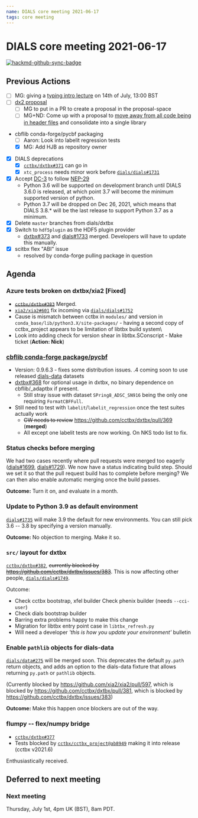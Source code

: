 ```yaml
---
name: DIALS core meeting 2021-06-17
tags: core meeting
---
```


# DIALS core meeting 2021-06-17

[![hackmd-github-sync-badge](https://hackmd.io/cVC3lGMmQbKDMYMfGSEaxQ/badge)](https://hackmd.io/cVC3lGMmQbKDMYMfGSEaxQ)


## Previous Actions

* [ ] MG: giving a [typing intro lecture](https://dials.github.io/kb/core/2020917#typing-mypy) on 14th of July, 13:00 BST
* [ ] [dx2 proposal](https://dials.github.io/kb/core/20210128#dx2-proposal)
	* [ ] MG to put in a PR to create a proposal in the proposal-space
    * [ ] MG+ND: Come up with a proposal to [move away from all code being in header files](https://dials.github.io/kb/core/20201001#overall-architecture-discussion) and consolidate into a single library
- cbflib conda-forge/pycbf packaging
    - [ ] Aaron: Look into labelit regression tests
    - [X] MG: Add HJB as repository owner
- [x] DIALS deprecations
    - [X] [`cctbx/dxtbx#371`](https://github.com/cctbx/dxtbx/pull/371) can go in
    - [X] `xtc_process` needs minor work before [`dials/dials#1731`](https://github.com/dials/dials/pull/1731)
- [X] Accept [DC-3](https://dials.github.io/kb/proposals/dc3) to follow [NEP-29](https://numpy.org/neps/nep-0029-deprecation_policy.html)
    - Python 3.6 will be supported on development branch until DIALS 3.6.0 is released, at which point 3.7 will become the minimum supported version of python.
    - Python 3.7 will be dropped on Dec 26, 2021, which means that DIALS 3.8.* will be the last release to support Python 3.7 as a minimum.
- [X] Delete `master` branches from dials/dxtbx
- [X] Switch to `hdf5plugin` as the HDF5 plugin provider 
    - [dxtbx#373](https://github.com/cctbx/dxtbx/pull/373) and [dials#1733](https://github.com/dials/dials/pull/1733) merged. Developers will have to update this manually.
- [X] scitbx flex "ABI" issue
    - resolved by conda-forge pulling package in question

## Agenda

### Azure tests broken on dxtbx/xia2 [Fixed]
- ~~[`cctbx/dxtbx#383`](https://github.com/cctbx/dxtbx/issues/383)~~ Merged.
- [`xia2/xia2#601`](https://github.com/xia2/xia2/issues/601) fix incoming via [`dials/dials#1752`](https://github.com/dials/dials/pull/1752)
- Cause is mismatch between cctbx in `modules/` and version in `conda_base/lib/python3.X/site-packages/` - having a second copy of cctbx_project appears to be limitation of libtbx build system\
- Look into adding check for version shear in libtbx.SConscript - Make ticket (**Action: Nick**)


### [cbflib conda-forge package/pycbf](https://dials.github.io/kb/core/20210520#cbflib-conda-forge-package)

* Version: 0.9.6.3 - fixes some distribution issues. .4 coming soon to use released [dials-data](https://github.com/dials/data/blob/master/dials_data/definitions/pycbf.yml) datasets
* [dxtbx#368](https://github.com/cctbx/dxtbx/pull/368) for optional usage in dxtbx, no binary dependence on cbflib/_adaptbx if present.
    * Still stray issue with dataset `SPring8_ADSC_SN916` being the only one requiring `FormatCBFFull`.
* Still need to test with `labelit`/`labelit_regression` once the test suites actually work
    * ~~GW needs to review~~ https://github.com/cctbx/dxtbx/pull/369 (**merged**)
    * All except one labelit tests are now working. On NKS todo list to fix.


### Status checks before merging
We had two cases recently where pull requests were merged too eagerly ([dials#1699](https://github.com/dials/dials/pull/1699#issuecomment-847388092), [dials#1729](https://github.com/dials/dials/issues/1729)). We now have a status indicating build step. Should we set it so that the pull request build has to complete before merging? We can then also enable automatic merging once the build passes.

**Outcome:** Turn it on, and evaluate in a month.


### Update to Python 3.9 as default environment
[`dials#1735`](https://github.com/dials/dials/pull/1735) will make 3.9 the default for new environments. You can still pick 3.6 -- 3.8 by specifying a version manually.

**Outcome:** No objection to merging. Make it so.


### `src/` layout for dxtbx
[`cctbx/dxtbx#382`](https://github.com/cctbx/dxtbx/pull/382), ~~currently blocked by https://github.com/cctbx/dxtbx/issues/383~~.
This is now affecting other people, [`dials/dials#1749`](https://github.com/dials/dials/issues/1749).

Outcome:
- Check cctbx bootstrap, xfel builder Check phenix builder (needs `--cci-user`)
- Check dials bootstrap builder
- Barring extra problems happy to make this change
- Migration for libtbx entry point case in `libtbx_refresh.py`
- Will need a developer *'this is how you update your environment'* bulletin


### Enable `pathlib` objects for dials-data 
[`dials/data#275`](https://github.com/dials/data/pull/275) will be merged soon. This deprecates the default `py.path` return objects, and adds an option to the dials-data fixture that allows returning `py.path` or `pathlib` objects.

(Currently blocked by https://github.com/xia2/xia2/pull/597, which is blocked by https://github.com/cctbx/dxtbx/pull/381, which is blocked by https://github.com/cctbx/dxtbx/issues/383)

**Outcome:** Make this happen once blockers are out of the way.


### flumpy -- flex/numpy bridge
- [`cctbx/dxtbx#377`](https://github.com/cctbx/dxtbx/pull/377)
- Tests blocked by [`cctbx/cctbx_project@ab8949`](https://github.com/cctbx/cctbx_project/commit/ab8949cd765dd31ef8749a5b5950459ffdf35c36) making it into release (cctbx v2021.6)

Enthusiastically received.


## Deferred to next meeting


### Next meeting
Thursday, July 1st, 4pm UK (BST), 8am PDT.

